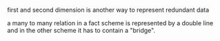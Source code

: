 first and second dimension is another way to represent redundant data

a many to many relation in a fact scheme is represented by a double line and in the other scheme it has to contain a "bridge".